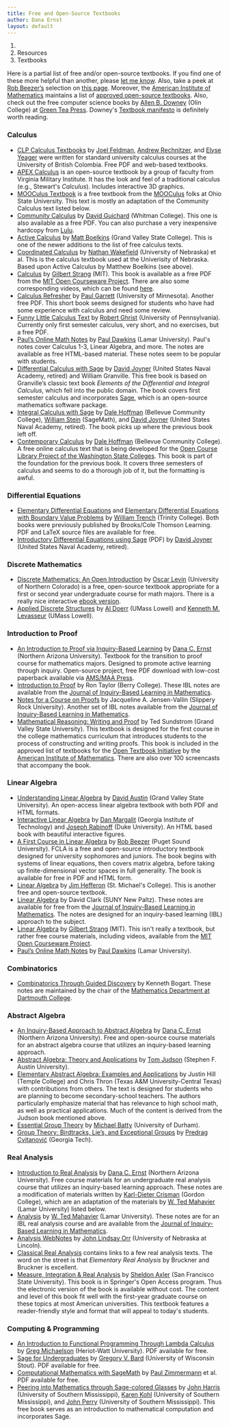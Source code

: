 ```yaml
---
title: Free and Open-Source Textbooks
author: Dana Ernst
layout: default
---
```


<ol class="breadcrumb">
  <li><a href="/"><i class="fa fa-home"></i></a></li>
  <li>Resources</li>
  <li class="active">Textbooks</li>
</ol>

Here is a partial list of free and/or open-source textbooks. If you find one of these more helpful than another, please <a href="mailto:dana.ernst@nau.edu">let me know</a>. Also, take a peek at [Rob Beezer’s](http://buzzard.ups.edu) selection on [this page](http://linear.ups.edu/curriculum.html). Moreover, the [American Institute of Mathematics](http://www.aimath.org) maintains a list of [approved open-source textbooks](http://aimath.org/textbooks/approved-textbooks/).  Also, check out the free computer science books by [Allen B. Downey](http://www.allendowney.com/wp/) (Olin College) at [Green Tea Press](https://greenteapress.com/wp/).  Downey's [Textbook manifesto](https://greenteapress.com/wp/textbook-manifesto/) is definitely worth reading.

### Calculus ###
  * [CLP Calculus Textbooks](http://www.math.ubc.ca/~CLP/index.html) by [Joel Feldman](http://www.math.ubc.ca/~feldman/), [Andrew Rechnitzer](http://www.math.ubc.ca/~andrewr/front_page.html), and [Elyse Yeager](http://www.math.ubc.ca/~elyse/index.html) were written for standard university calculus courses at the University of British Colombia.  Free PDF and web-based textbooks.
  * [APEX Calculus](http://www.apexcalculus.com) is an open-source textbook by a group of faculty from Virginia Military Institute.  It has the look and feel of a traditional calculus (e.g., Stewart's *Calculus*). Includes interactive 3D graphics.
  * [MOOCulus Textbook](https://ximera.osu.edu) is a free textbook from the [MOOCulus](https://mooculus.osu.edu/) folks at Ohio State University. This text is mostly an adaptation of the Community Calculus text listed below.
  * [Community Calculus](https://www.whitman.edu/mathematics/calculus/) by [David Guichard](http://skink.whitman.edu/~guichard/) (Whitman College). This one is also available as a free PDF. You can also purchase a very inexpensive hardcopy from [Lulu](http://www.lulu.com/spotlight/whitmancalculus).
  * [Active Calculus](http://faculty.gvsu.edu/boelkinm/Home/Download.html) by [Matt Boelkins](http://faculty.gvsu.edu/boelkinm/Home/MB.html) (Grand Valley State College). This is one of the newer additions to the list of free calculus texts.
  * [Coordinated Calculus](https://mathbooks.unl.edu/Calculus/) by [Nathan Wakefield](https://math.unl.edu/nwakefield2) (University of Nebraska) et al. This is the calculus textbook used at the Univerisity of Nebraska. Based upon Active Calculus by Matthew Boelkins (see above).
  * [Calculus](http://ocw.mit.edu/resources/res-18-001-calculus-online-textbook-spring-2005/textbook/) by [Gilbert Strang](http://www-math.mit.edu/~gs/) (MIT). This book is available as a free PDF from the [MIT Open Courseware Project](http://ocw.mit.edu/index.htm). There are also some corresponding videos, which can be found [here](http://ocw.mit.edu/high-school/courses/highlights-of-calculus/index.htm).
  * [Calculus Refresher](http://www.math.umn.edu/~garrett/calculus/) by [Paul Garrett](http://www.math.umn.edu/~garrett/index.shtml) (University of Minnesota). Another free PDF. This short book seems designed for students who have had some experience with calculus and need some review.
  * [Funny Little Calculus Text](http://www.math.upenn.edu/~ghrist/FLCT/index.html) by [Robert Ghrist](http://www.math.upenn.edu/~ghrist/index.html) (University of Pennsylvania). Currently only first semester calculus, very short, and no exercises, but a free PDF.
  * [Paul’s Online Math Notes](http://tutorial.math.lamar.edu/) by [Paul Dawkins](http://www.math.lamar.edu/faculty/dawkins/dawkins.aspx) (Lamar University). Paul's notes cover Calculus 1-3, Linear Algebra, and more. The notes are available as free HTML-based material. These notes seem to be popular with students.
  * [Differential Calculus with Sage](https://yetanothermathblog.com/2015/04/25/differential-calculus-using-sagemath/) by [David Joyner](https://yetanothermathblog.com) (United States Naval Academy, retired) and William Granville. This free book is based on Granville’s classic text book *Elements of the Differential and Integral Calculus*, which fell into the public domain. The book covers first semester calculus and incorporates [Sage](http://sagemath.org), which is an open-source mathematics software package.
  * [Integral Calculus with Sage](https://yetanothermathblog.com/2019/12/24/integral-calculus-and-sagemath/) by [Dale Hoffman](http://scidiv.bellevuecollege.edu/dh/) (Bellevue Community College), [William Stein](https://wstein.org) (SageMath), and [David Joyner](https://yetanothermathblog.com) (United States Naval Academy, retired). The book picks up where the previous book left off.
  * [Contemporary Calculus](http://scidiv.bellevuecollege.edu/dh/Calculus_all/Calculus_all.html) by [Dale Hoffman](http://scidiv.bellevuecollege.edu/dh/) (Bellevue Community College).  A free online calculus text that is being developed for the [Open Course Library Project of the Washington State Colleges](http://opencourselibrary.org).  This book is part of the foundation for the previous book.  It covers three semesters of calculus and seems to do a thorough job of it, but the formatting is awful.

### Differential Equations ###

  * [Elementary Differential Equations](https://digitalcommons.trinity.edu/mono/8/) and [Elementary Differential Equations with Boundary Value Problems](https://digitalcommons.trinity.edu/mono/9/) by [William Trench](http://ramanujan.math.trinity.edu/wtrench/index.shtml) (Trinity College). Both books were previously published by Brooks/Cole Thomson Learning. PDF and LaTeX source files are available for free.
  * [Introductory Differential Equations using Sage](https://yetanothermathblog.com/2019/12/24/differential-equations-and-sagemath/) (PDF) by [David Joyner](https://yetanothermathblog.com) (United States Naval Academy, retired).

### Discrete Mathematics ###

  * [Discrete Mathematics: An Open Introduction](http://discrete.openmathbooks.org/dmoi3.html) by [Oscar Levin](http://math.oscarlevin.com) (University of Northern Colorado) is a free, open-source textbook appropriate for a first or second year undergraduate course for math majors. There is a really nice interactive [ebook version](http://discretetext.oscarlevin.com/dmoi/dmoi.html).
  * [Applied Discrete Structures](http://faculty.uml.edu/klevasseur/ads2/) by [Al Doerr](http://faculty.uml.edu/math/faculty/doerr.htm) (UMass Lowell) and [Kenneth M. Levasseur](http://faculty.uml.edu/klevasseur/) (UMass Lowell).

### Introduction to Proof

  * [An Introduction to Proof via Inquiry-Based Learning](http://dcernst.github.io/IBL-IntroToProof/) by [Dana C. Ernst](http://danaernst.com) (Northern Arizona University). Textbook for the transition to proof course for mathematics majors. Designed to promote active learning through inquiry. Open-source project, free PDF download with low-cost paperback available via [AMS/MAA Press](https://bookstore.ams.org/text-73/).
  * [Introduction to Proof](http://jiblm.org/downloads/dlitem.php?id=56&category=jiblmjournal) by Ron Taylor (Berry College). These IBL notes are available from the [Journal of Inquiry-Based Learning in Mathematics](http://www.jiblm.org).
  * [Notes for a Course on Proofs](http://www.jiblm.org/downloads/dlitem.php?id=88&category=jiblmjournal) by Jacqueline A. Jensen-Vallin (Slippery Rock University). Another set of IBL notes available from the [Journal of Inquiry-Based Learning in Mathematics](http://www.jiblm.org).
  * [Mathematical Reasoning: Writing and Proof](https://www.tedsundstrom.com/mathematical-reasoning-writing-and-proof) by Ted Sundstrom (Grand Valley State University). This textbook is designed for the first course in the college mathematics curriculum that introduces students to the process of constructing and writing proofs. This book is included in the approved list of textbooks for the [Open Textbook Initiative](http://aimath.org/textbooks/approved-textbooks/) by the [American Institute of Mathematics](http://www.aimath.org). There are also over 100 screencasts that accompany the book.

### Linear Algebra

  * [Understanding Linear Algebra](https://davidaustinm.github.io/ula/home.html) by [David Austin](https://davidaustinm.github.io/index.html) (Grand Valley State University). An open-access linear algebra textbook with both PDF and HTML formats.
  * [Interactive Linear Algebra](https://textbooks.math.gatech.edu/ila/index.html) by [Dan Margalit](https://dmargalit7.math.gatech.edu/index.shtml) (Georgia Institute of Technology) and [Joseph Rabinoff](https://services.math.duke.edu/~jdr/) (Duke University). An HTML based book with beautiful interactive figures.
  * [A First Course in Linear Algebra](http://linear.ups.edu/index.html) by [Rob Beezer](http://buzzard.ups.edu/) (Puget Sound University). FCLA is a free and open-source introductory textbook designed for university sophomores and juniors. The book begins with systems of linear equations, then covers matrix algebra, before taking up finite-dimensional vector spaces in full generality. The book is available for free in PDF and HTML form.
  * [Linear Algebra](http://joshua.smcvt.edu/linearalgebra/) by [Jim Hefferon](http://joshua.smcvt.edu/math/hefferon.html) (St. Michael's College). This is another free and open-source textbook.
  * [Linear Algebra](http://jiblm.org/downloads/dlitem.php?id=63&category=jiblmjournal) by David Clark (SUNY New Paltz). These notes are available for free from the [Journal of Inquiry-Based Learning in Mathematics](http://jiblm.org/index.php). The notes are designed for an inquiry-based learning (IBL) approach to the subject.
  * [Linear Algebra](http://ocw.mit.edu/courses/mathematics/18-06sc-linear-algebra-fall-2011/) by [Gilbert Strang](http://www-math.mit.edu/~gs/) (MIT). This isn't really a textbook, but rather free course materials, including videos, available from the [MIT Open Courseware Project](http://ocw.mit.edu/index.htm).
  * [Paul’s Online Math Notes](http://tutorial.math.lamar.edu/) by [Paul Dawkins](http://www.math.lamar.edu/faculty/dawkins/dawkins.aspx) (Lamar University).

### Combinatorics

 * [Combinatorics Through Guided Discovery](http://www.math.dartmouth.edu/news-resources/electronic/kpbogart/) by Kenneth Bogart. These notes are maintained by the chair of the [Mathematics Department at Dartmouth College](http://www.math.dartmouth.edu).

### Abstract Algebra

  * [An Inquiry-Based Approach to Abstract Algebra](http://dcernst.github.io/IBL-AbstractAlgebra/) by [Dana C. Ernst](http://danaernst.com) (Northern Arizona University). Free and open-source course materials for an abstract algebra course that utilizes an inquiry-based learning approach.
  * [Abstract Algebra: Theory and Applications](http://abstract.ups.edu/index.html) by [Tom Judson](http://faculty.sfasu.edu/judsontw/) (Stephen F. Austin University).
  * [Elementary Abstract Algebra: Examples and Applications](http://sl2x.aimath.org/book/aafmt/) by Justin Hill (Temple College) and Chris Thron (Texas A\&M University-Central Texas) with contributions from others.  The text is designed for students who are planning to become secondary-school teachers. The authors particularly emphasize material that has relevance to high school math, as well as practical applications. Much of the content is derived from the Judson book mentioned above.
  * [Essential Group Theory](http://bookboon.com/en/textbooks/mathematics/essential-group-theory) by [Michael Batty](http://www.mendeley.com/profiles/michael-batty/) (University of Durham).
  * [Group Theory: Birdtracks, Lie’s, and Exceptional Groups](http://www.cns.gatech.edu/GroupTheory/index.html) by [Predrag Cvitanović](https://www.physics.gatech.edu/user/predrag-cvitanovic) (Georgia Tech).

### Real Analysis

  * [Introduction to Real Analysis](http://dcernst.github.io/IBL-RealAnalysis/IBL-RealAnalysis.pdf) by [Dana C. Ernst](http://danaernst.com) (Northern Arizona University).  Free course materials for an undergraduate real analysis course that utilizes an inquiry-based learning approach. These notes are a modification of materials written by [Karl-Dieter Crisman](https://www.gordon.edu/karldietercrisman) (Gordon College), which are an adaptation of the materials by [W. Ted Mahavier](http://www.jiblm.org/mahavier/) (Lamar University) listed below.
  * [Analysis](http://www.jiblm.org/downloads/dlitem.php?id=66&category=jiblmjournal) by [W. Ted Mahavier](http://www.jiblm.org/mahavier/) (Lamar University). These notes are for an IBL real analysis course and are available from the [Journal of Inquiry-Based Learning in Mathematics](http://www.jiblm.org).
  * [Analysis WebNotes](http://www.webskate101.com/webnotes/home.htmld/home.html) by [John Lindsay Orr](http://www.math.unl.edu/~jorr1/) (University of Nebraska at Lincoln).
  * [Classical Real Analysis](http://classicalrealanalysis.info/Free-Downloads.php) contains links to a few real analysis texts. The word on the street is that *Elementary Real Analysis* by Bruckner and Bruckner is excellent.
  * [Measure, Integration & Real Analysis](http://measure.axler.net) by [Sheldon Axler](http://www.axler.net) (San Francisco State University). This book is in Springer's Open Access program. Thus the electronic version of the book is available without cost. The content and level of this book fit well with the first-year graduate course on these topics at most American universities. This textbook features a reader-friendly style and format that will appeal to today's students.

### Computing & Programming

  * [An Introduction to Functional Programming Through Lambda Calculus](http://www.macs.hw.ac.uk/~greg/books/) by [Greg Michaelson](http://www.macs.hw.ac.uk/~greg/) (Heriot-Watt University). PDF available for free.
  * [Sage for Undergraduates](http://www.gregorybard.com/books.html) by [Gregory V. Bard](http://www.gregorybard.com/home.html) (University of Wisconsin Stout). PDF available for free.
  * [Computational Mathematics with SageMath](http://sagebook.gforge.inria.fr/english.html) by [Paul Zimmermann](http://www.loria.fr/~zimmerma/) et al. PDF available for free.
  * [Peering into Mathematics through Sage-colored Glasses](https://www.math.usm.edu/dont_panic/) by [John Harris](http://ocean.otr.usm.edu/~w487892/) (University of Southern Mississippi), [Karen Kohl](http://karentkohl.org) (University of Southern Mississippi), and [John Perry](https://www.math.usm.edu/perry/) (University of Southern Mississippi). This free book serves as an introduction to mathematical computation and incorporates Sage.
